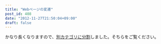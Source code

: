 ```yaml
---
title: "Webページの変遷"
post_id: 408
date: "2012-11-27T21:50:04+09:00"
draft: false
---
```



かなり長くなりますので、[別カテゴリに分割](/?cat=21)しました。そちらをご覧ください。
